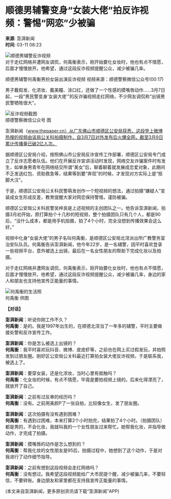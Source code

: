 # 顺德男辅警变身“女装大佬”拍反诈视频：警惕“网恋”少被骗

**来源**: 澎湃新闻  
**时间**: 03-11 08:23  

![顺德男辅警反诈视频](https://file.thepaper.cn/wap/v6/img/kb_zhaiyao.png)  
对于走红网络并遭网友调侃，何禹衡表示，刚开始要化女妆时，他也有点不情愿，后面才慢慢放开。他希望，通过这段反诈视频提醒公众，减少被骗几率。

顺德男辅警何禹衡男扮女装出演反诈视频 视频来源：顺德警察微信公众号(00:17)  

男子戴假发、化浓妆、戴美瞳、涂口红，还做了一个性感的摸嘴唇动作......3月7日起，一段“男民警变身‘女装大佬’”的反诈骗视频走红网络，不少网友调侃称“出镜男民警牺牲很大”。

![反诈视频截图](http://image.thepaper.cn/www/image/16/836/561.jpg)  
顺德警察微信公众号 图  

澎湃新闻（www.thepaper.cn）从广东佛山市顺德区公安局获悉，这段登上微博热搜的视频由该局公关科拍摄制作，自3月7日对外发布后火爆全网，截至3月9日累计传播量已破2亿人次。

据顺德区公安局介绍，按照佛山市公安局反诈宣传工作部署，顺德区公安局专门成立了反诈志愿者队伍。他们在开展反诈宣讲活动时发现，网络交友诈骗案件时有发生，如单身男青年在网络结交所谓“美女”后，聊着聊着就发展成恋爱对象，此期间不乏发送红包、资助救急等，结果等到要“奔现”的时候，才发现对方实际上是“抠脚大汉”。

于是，顺德区公安局公关科民警萌发创作一个短视频的想法，通过拍摄“嫌疑人”变装成女生形成反差，教育提醒大家对网恋保持警惕，谨防被骗。

顺德区公安局公关科民警吴梓良是上述视频的主创团队之一。他告诉澎湃新闻，拍摄3月初开始，原打算拍个十几秒的短视频，整个拍摄团队只有几个人，都是90后，“没什么成本，都是用手机拍摄，拍了4个小时，完全没想到传播效果会这么好。”

视频中化身“女装大佬”的男子名叫何禹衡，是顺德区公安局北滘派出所广教警务室治安队队员。何禹衡告诉澎湃新闻，他今年22岁，是一名辅警，因平时喜欢登录一些视频平台，意外被选上出镜，最后在一名女性朋友的帮助下完成化妆以及拍摄。

对于走红网络并遭网友调侃，何禹衡表示，刚开始要化女妆时，他也有点不情愿，后面才慢慢放开。他希望，通过这段反诈视频提醒公众，减少被骗几率，身边的家人和朋友也支持他宣传正能量的事情。

![何禹衡的生活照](http://image.thepaper.cn/www/image/16/836/569.jpg)  
何禹衡 供图  

**【对话】**

**澎湃新闻**：听说你刚工作不久？  
**何禹衡**：是的。我是1997年出生的，在顺德北滘当了一年多的辅警，平时主要做接处警和反诈宣传工作。

**澎湃新闻**：你是怎么被选上出镜的？  
**何禹衡**：我平时喜欢玩抖音、微博、皮皮虾等，之前也在网上买过假发玩，并拍照发到过朋友圈。刚好区公安局公关科最近打算拍女装大佬反诈视频，于是联系我，被选上了。

**澎湃新闻**：要穿女装，还是化浓妆，当时心里有抵触吗？  
**何禹衡**：化女妆的时候，有点不情愿，毕竟是要拍视频上镜的。后来化得漂亮了，就放开了自己。

**澎湃新闻**：之前有过反串的经历吗？  
**何禹衡**：没有。之前用美颜P了一张自拍，比较像女生，发了朋友圈。

**澎湃新闻**：这次拍摄有没有遇到困难？  
**何禹衡**：有遇到过困难，本来打算2个小时拍完，结果拍了4个小时。（拍摄团队）都是男的，不会化妆，我就叫我的一个女性朋友过来帮忙。她帮我化妆，并指导做动作，才完成了拍摄。

**澎湃新闻**：摸嘴唇的动作是怎么想到的？  
**何禹衡**：帮我化妆的女性朋友是95后，拍摄过程中，她想到了这个动作，于是对我进行了动作细节指导。

**澎湃新闻**：之前有想到这段视频会走红网络吗？  
**何禹衡**：没有想过。我希望这段视频能给广大市民提个醒，减少被骗几率，不要轻信，不要转账。身边朋友和家里都在支持我宣传正能量的事情。

(本文来自澎湃新闻，更多原创资讯请下载“澎湃新闻”APP)